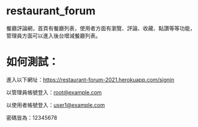 # restaurant_forum
餐廳評論網，首頁有餐廳列表，使用者方面有瀏覽、評論、收藏、點讚等等功能，管理員方面可以進入後台增減餐廳列表。

# 如何測試：
進入以下網址：https://restaurant-forum-2021.herokuapp.com/signin

以管理員帳號登入：root@example.com

以使用者帳號登入：user1@example.com

密碼皆為：12345678
